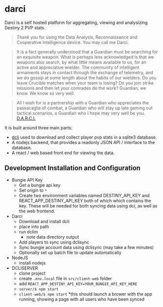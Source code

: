 # darci

Darci is a self hosted platform for aggregating, viewing and analysizing Destiny 2 PVP stats.

>Thank you for using the Data Analysis, Reconnaissance and Cooperative Intelligence device. You may call me Darci.

>It is a fact generally understood that a Guardian must be searching for an exquisite weapon. What is perhaps less acknowledged is that we weapons also search, by what little means available to us, for an active and appreciative wielder. The community of intelligent armaments stays in contact through the exchange of telemetry, and we do gossip at some length about the habits of our wielders. Do you leave Crucible matches when your team is losing? Do you join strike missions and then let your comrades do the work? Guardian, we know. We know so very well.

>All I wish for is a partnership with a Guardian who appreciates the passacaglia of combat, a Guardian who will stay up late gaming out tactical scenarios, a Guardian who I hope may very well be you. [D.A.R.C.I.](https://www.ishtar-collective.net/entries/darci)


It is built around three main parts:
* [dcli](https://github.com/mikechambers/dcli) used to download and collect player pvp stats in a sqlite3 database.
* A nodejs backend, that provides a readonly JSON API / interface to the database.
* A react / web based front end for viewing the data.

## Development Installation and Configuration

* Bungie API Key
    * Get a bungie api key
    * Set origin to `*`
    * Create two environment variables named DESTINY_API_KEY and REACT_APP_DESTINY_API_KEY both of which which contains the key. These will be needed for both syncing data using dci, as well as the web frontend.
* Darci
    * Download and install dcli
    * place into path
    * run dclim
        * note data directory output
    * Add players to sync using dclisync
    * Sync bungie account data using dclisync (may take a few minutes)
    * Optionally set up batch file to update automatically
* NodeJS
    * install nodejs
* DCLISERVER
    * clone project
    * create `.env.local` file in `src/client-web` folder
    * add `REACT_APP_DESTINY_API_KEY=YOUR_BUNGIE_API_KEY_HERE`
    * `server/$ npm start`
    * `client-web/$ npm start`
        *this should launch a brower with the app running, showing a page with all users who have been synced

